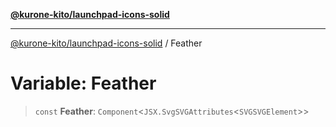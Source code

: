 [**@kurone-kito/launchpad-icons-solid**](../README.md)

***

[@kurone-kito/launchpad-icons-solid](../globals.md) / Feather

# Variable: Feather

> `const` **Feather**: `Component`\<`JSX.SvgSVGAttributes`\<`SVGSVGElement`\>\>
